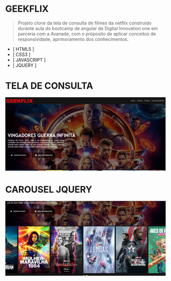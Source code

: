 # GEEKFLIX 
> Projeto clone da tela de consulta de filmes da netflix
> construido durante aula do bootcamp de angular da Digital Innovation one em parceria com a Avanade,
> com o próposito de aplicar conceitos de responsividade, aprimoramento dos conhecimentos.
- [ HTML5 ]
- [ CSS3 ]
- [ JAVASCRIPT ] 
- [ JQUERY ]

# TELA DE CONSULTA
![N|Solid](https://github.com/analuiza-dev/netflixClone-DIO/blob/master/netflix.png)

# CAROUSEL JQUERY
![N|Solid](https://github.com/analuiza-dev/netflixClone-DIO/blob/master/carousel.png)
